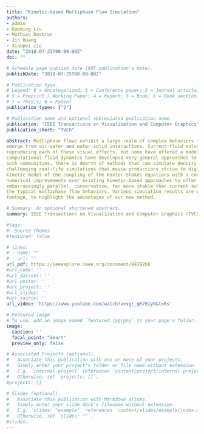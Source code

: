 ```yaml
---
title: "Kinetic-based Multiphase Flow Simulation"
authors:
- admin
- Daoming Liu
- Mathieu Desbrun
- Jin Huang
- Xiaopei Liu
date: "2018-07-25T00:00:00Z"
doi: ""

# Schedule page publish date (NOT publication's date).
publishDate: "2018-07-25T00:00:00Z"

# Publication type.
# Legend: 0 = Uncategorized; 1 = Conference paper; 2 = Journal article;
# 3 = Preprint / Working Paper; 4 = Report; 5 = Book; 6 = Book section;
# 7 = Thesis; 8 = Patent
publication_types: ["2"]

# Publication name and optional abbreviated publication name.
publication: "IEEE Transactions on Visualization and Computer Graphics"
publication_short: "TVCG"

abstract: Multiphase flows exhibit a large realm of complex behaviors such as bubbling, glugging, wetting, and splashing which
emerge from air-water and water-solid interactions. Current fluid solvers in graphics have demonstrated remarkable success in
reproducing each of these visual effects, but none have offered a model general enough to capture all of them concurrently. In contrast,
computational fluid dynamics have developed very general approaches to multiphase flows, typically based on kinetic models. Yet, in
both communities, there is dearth of methods that can simulate density ratios and Reynolds numbers required for the type of
challenging real-life simulations that movie productions strive to digitally create, such as air-water flows. In this paper, we propose a
kinetic model of the coupling of the Navier-Stokes equations with a conservative phase-field equation, and provide a series of
numerical improvements over existing kinetic-based approaches to offer a general multiphase flow solver. The resulting algorithm is
embarrassingly parallel, conservative, far more stable than current solvers even for real-life conditions, and general enough to capture
the typical multiphase flow behaviors. Various simulation results are presented, including comparisons to both previous work and real
footage, to highlight the advantages of our new method.

# Summary. An optional shortened abstract.
summary: IEEE Transactions on Visualization and Computer Graphics (TVCG), accepted for publication, 2018. (CCF-A journal)

#tags:
#- Source Themes
#featured: false

# links:
# - name: ""
#   url: ""
url_pdf: https://ieeexplore.ieee.org/document/8419266
#url_code: ''
#url_dataset: ''
#url_poster: ''
#url_project: ''
#url_slides: ''
#url_source: ''
url_video: 'https://www.youtube.com/watch?v=vgr_qR761y0&t=6s'

# Featured image
# To use, add an image named `featured.jpg/png` to your page's folder. 
image:
  caption: ''
  focal_point: "Smart"
  preview_only: false

# Associated Projects (optional).
#   Associate this publication with one or more of your projects.
#   Simply enter your project's folder or file name without extension.
#   E.g. `internal-project` references `content/project/internal-project/index.md`.
#   Otherwise, set `projects: []`.
#projects: []

# Slides (optional).
#   Associate this publication with Markdown slides.
#   Simply enter your slide deck's filename without extension.
#   E.g. `slides: "example"` references `content/slides/example/index.md`.
#   Otherwise, set `slides: ""`.
#slides: 
---
```


 

